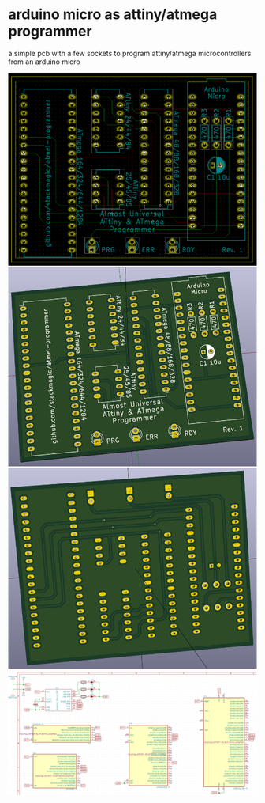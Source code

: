 
# arduino micro as attiny/atmega programmer

a simple pcb with a few sockets to program attiny/atmega microcontrollers from
an arduino micro

![board](images/programmer1.png "board")
![board](images/programmer2.png "board")
![board](images/programmer3.png "board")
![board](images/programmer4.png "board")

